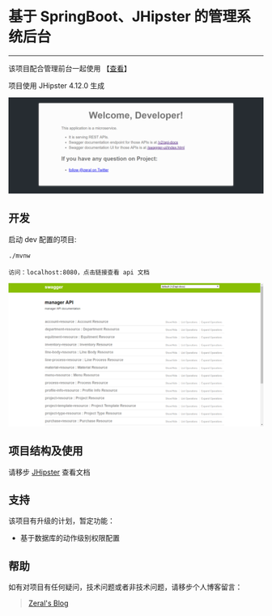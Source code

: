 # 基于 SpringBoot、JHipster 的管理系统后台

------

该项目配合管理前台一起使用 【[查看](https://github.com/Zeral-Zhang/manager_web)】  

项目使用 JHipster 4.12.0 生成

  ![主页](index.png)
  
## 开发

启动 dev 配置的项目:

    ./mvnw
    
    访问：localhost:8080，点击链接查看 api 文档
    
   ![api](api.png)

## 项目结构及使用

请移步 [JHipster](https://www.jhipster.tech/) 查看文档

## 支持

该项目有升级的计划，暂定功能：
  + 基于数据库的动作级别权限配置

## 帮助
如有对项目有任何疑问，技术问题或者非技术问题，请移步个人博客留言：

> [Zeral's Blog](http://zeral.top)
